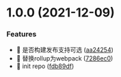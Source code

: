 # 1.0.0 (2021-12-09)


### Features

* 🎸 是否构建发布支持可选 ([aa24254](https://github.com/qinjunyi/auto-release/commit/aa24254bd524438a28ba58f2d93072b1cd128064))
* 🎸 替换rollup为webpack ([7286ec0](https://github.com/qinjunyi/auto-release/commit/7286ec0b0df75885aa4e2b87305799c5fff7326e))
* 🎸 init repo ([fdb89df](https://github.com/qinjunyi/auto-release/commit/fdb89dfc58332ba0f56b44b6b77fa656e8e9f61b))



